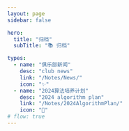 ```yaml
---
layout: page
sidebar: false

hero:
  title: "归档"
  subTitle: "📚 归档"

types:
  - name: "俱乐部新闻"
    desc: "club news"
    link: "/Notes/News/"
    icon: "✨"
  - name: "2024算法培养计划"
    desc: "2024 algorithm plan"
    link: "/Notes/2024AlgorithmPlan/"
    icon: "🏃"
# flow: true
---
```


<script setup>
import BlogArchive from '../../.vitepress/views/BlogArchive.vue'
</script>

<BlogArchive/>
